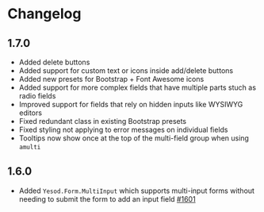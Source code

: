 # Changelog

## 1.7.0

* Added delete buttons
* Added support for custom text or icons inside add/delete buttons
* Added new presets for Bootstrap + Font Awesome icons
* Added support for more complex fields that have multiple parts stuch as radio fields
* Improved support for fields that rely on hidden inputs like WYSIWYG editors
* Fixed redundant class in existing Bootstrap presets
* Fixed styling not applying to error messages on individual fields
* Tooltips now show once at the top of the multi-field group when using `amulti`

## 1.6.0

* Added `Yesod.Form.MultiInput` which supports multi-input forms without needing to submit the form to add an input field [#1601](https://github.com/yesodweb/yesod/pull/1601)